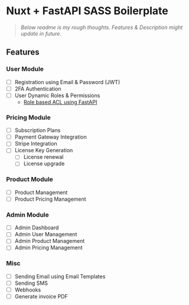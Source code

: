 # Nuxt + FastAPI SASS Boilerplate

> _Below readme is my rough thoughts. Features & Description might update in future._

## Features

### User Module

- [ ] Registration using Email & Password (JWT)
- [ ] 2FA Authentication
- [ ] User Dynamic Roles & Permissions
  - [Role based ACL using FastAPI](https://dev.to/moadennagi/role-based-access-control-using-fastapi-h59)

### Pricing Module

- [ ] Subscription Plans
- [ ] Payment Gateway Integration
- [ ] Stripe Integration
- [ ] License Key Generation
  - [ ] License renewal
  - [ ] License upgrade

### Product Module

- [ ] Product Management
- [ ] Product Pricing Management

### Admin Module

- [ ] Admin Dashboard
- [ ] Admin User Management
- [ ] Admin Product Management
- [ ] Admin Pricing Management

### Misc

- [ ] Sending Email using Email Templates
- [ ] Sending SMS
- [ ] Webhooks
- [ ] Generate invoice PDF
